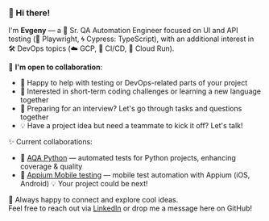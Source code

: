 ### 👋 Hi there!

I'm **Evgeny** — a 🧪 Sr. QA Automation Engineer focused on UI and API testing (🧭 Playwright, 🌀 Cypress: TypeScript), with an additional interest in 🛠️ DevOps topics (☁️ GCP, 🔁 CI/CD, 🚀 Cloud Run).

📌 **I'm open to collaboration**:
- 🤝 Happy to help with testing or DevOps-related parts of your project
- 🧠 Interested in short-term coding challenges or learning a new language together
- 🎯 Preparing for an interview? Let's go through tasks and questions together
- 💡 Have a project idea but need a teammate to kick it off? Let's talk!

✨ Current collaborations:
  
- 🐍 [AQA Python](https://github.com/vitaliiyz/aqa_python) — automated tests for Python projects, enhancing coverage & quality
- 📱 [Appium Mobile testing](https://github.com/LSS35/appium-autotest) — mobile test automation with Appium (iOS, Android)
💡 Your project could be next!

💬 Always happy to connect and explore cool ideas.  
Feel free to reach out via [LinkedIn](https://www.linkedin.com/in/ebazhanov) or drop me a message here on GitHub!
